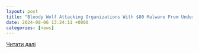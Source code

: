 ```yaml
---
layout: post
title: "Bloody Wolf Attacking Organizations With $80 Malware From Underground Market"
date: 2024-08-06 13:24:11 +0000
categories: [news]
---
```


[Читати далі](https://cybersecuritynews.com/bloody-wolf-attacking-organizations-with-80-malware/)
